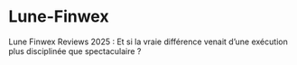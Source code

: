 # Lune-Finwex
Lune Finwex Reviews 2025 : Et si la vraie différence venait d’une exécution plus disciplinée que spectaculaire ?
